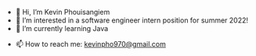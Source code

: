 - 👋 Hi, I’m Kevin Phouisangiem
- 👀 I’m interested in a software engineer intern position for summer 2022!
- 🌱 I’m currently learning Java
<!-- 💞️ I’m looking to collaborate with others on any sort of project!-->
- 📫 How to reach me: kevinpho970@gmail.com

<!---
kevinphoui/kevinphoui is a ✨ special ✨ repository because its `README.md` (this file) appears on your GitHub profile.
You can click the Preview link to take a look at your changes.
--->
